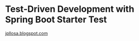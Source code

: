 # Test-Driven Development with Spring Boot Starter Test

[jpllosa.blogspot.com](https://jpllosa.blogspot.com/2022/12/test-driven-development-with-spring.html)
